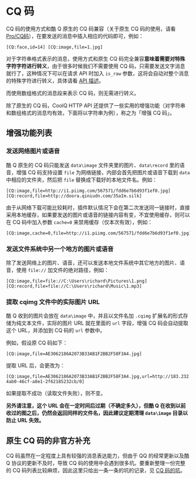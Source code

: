 # CQ 码

CQ 码的使用方式和酷 Q 原生的 CQ 码兼容（关于原生 CQ 码的使用，请看 [Pro/CQ码](https://d.cqp.me/Pro/CQ%E7%A0%81)），在要发送的消息中插入相应的代码即可，例如：

```
[CQ:face,id=14] [CQ:image,file=1.jpg]
```

对于字符串格式表示的消息，使用方式和原生 CQ 码完全兼容**意味着需要对特殊字符字符进行转义**，由于很多时候我们不需要使用 CQ 码，只需要发送文字消息就行了，这种情况下可以在请求 API 时加入 `is_raw` 参数，这将会自动对整个消息的特殊字符进行转义，具体请看 [API 描述](https://richardchien.github.io/coolq-http-api/#/API)。

而使用数组格式的消息段来表示 CQ 码，则无需进行转义。

除了原生的 CQ 码，CoolQ HTTP API 还提供了一些实用的增强功能（对字符串和数组格式的消息均有效，下面将以字符串为例），称之为「增强 CQ 码」。

## 增强功能列表

### 发送网络图片或语音

酷 Q 原生的 CQ 码只能发送 `data\image` 文件夹里的图片、`data\record` 里的语音，增强 CQ 码支持设置 `file` 为网络链接，内部会首先把图片或语音下载到 `data` 中相应的文件夹，然后把 `file` 替换成下载好的本地文件名。例如：

```
[CQ:image,file=http://i1.piimg.com/567571/fdd6e7b6d93f1ef0.jpg]
[CQ:record,file=http://doora.qiniudn.com/35aIm.silk]
```

由于从网络下载可能比较耗时，插件默认情况下会在第二次发送同一链接时，直接采用本地缓存，如果要发送的图片或语音的链接内容有变，不宜使用缓存，则可以在 CQ 码中加入参数 `cache=0` 来禁用缓存（仅本次有效），例如：

```
[CQ:image,cache=0,file=http://i1.piimg.com/567571/fdd6e7b6d93f1ef0.jpg]
```

### 发送文件系统中另一个地方的图片或语音

除了发送网络上的图片、语音，还可以发送本地文件系统中其它地方的图片、语音，使用 `file://` 加文件的绝对路径，例如：

```
[CQ:image,file=file://C:\Users\richard\Pictures\1.png]
[CQ:record,file=file://C:\Users\richard\Music\1.mp3]
```

### 提取 cqimg 文件中的实际图片 URL

酷 Q 收到的图片会放在 `data\image` 中，并且以文件名加 `.cqimg` 扩展名的形式存储为纯文本文件，实际的图片 URL 就在里面的 `url` 字段，增强 CQ 码会自动提取这个 URL，并添加到 CQ 码的 `url` 参数中。

例如，假设原 CQ 码如下：

```
[CQ:image,file=AE3062186A2073B33AB1F2BB2F58F3A4.jpg]
```

提取 URL 后，会更改为：

```
[CQ:image,file=AE3062186A2073B33AB1F2BB2F58F3A4.jpg,url=http://183.232.95.26/offpic_new/1002647525//8102132e-4ab0-46cf-a8e1-2f62185232cb/0]
```

如果提取不成功（读取文件失败），则不变。

**另外请注意，这个 URL 会在一定时间后过期（不确定多久），但酷 Q 在收到以前收过的图之后，仍然会返回同样的文件名，因此建议定期清理 `data\image` 目录以防止 URL 失效。**

## 原生 CQ 码的非官方补充

CQ 码虽然在一定程度上具有较强的消息表达能力，但由于 QQ 的经常更新以及酷 Q 协议的更新不及时，导致 CQ 码的使用中会遇到很多坑。要重新整理一份完整的 CQ 码列表比较麻烦，因此这里只给出一条一条的坑的记录，见 [CQ 码的坑](https://github.com/richardchien/coolq-http-api/wiki/CQ-%E7%A0%81%E7%9A%84%E5%9D%91)。

